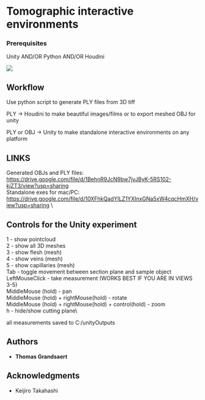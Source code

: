 # Tomographic interactive environments

### Prerequisites

Unity AND/OR Python AND/OR Houdini

![](https://imgur.com/7Jj4Hhh.png)

## Workflow

Use python script to generate PLY files from 3D tiff

PLY -> Houdini to make beautiful images/films or to export meshed OBJ for unity

PLY or OBJ -> Unity to make standalone interactive environments on any platform



## LINKS
Generated OBJs and PLY files: https://drive.google.com/file/d/1BehnR9JcN9bw7jvJByK-5RS102-kjZT3/view?usp=sharing \
Standalone exes for mac/PC: https://drive.google.com/file/d/10XFhkQadYILZ1YXInxGNa5xW4cqcHmXH/view?usp=sharing \

## Controls for the Unity experiment

1 - show pointcloud \
2 - show all 3D meshes \
3 - show flesh (mesh)\
4 - show veins (mesh)\
5 - show capillaries (mesh)\
Tab - toggle movement between section plane and sample object\
LeftMouseClick - take measurement (WORKS BEST IF YOU ARE IN VIEWS 3-5)\
MiddleMouse (hold) - pan\
MiddleMouse (hold) + rightMouse(hold) - rotate\
MiddleMouse (hold) + rightMouse(hold) + control(hold) - zoom\
h - hide/show cutting plane\

all measurements saved to C:/unityOutputs



## Authors

* **Thomas Grandsaert**

## Acknowledgments

* Keijiro Takahashi
